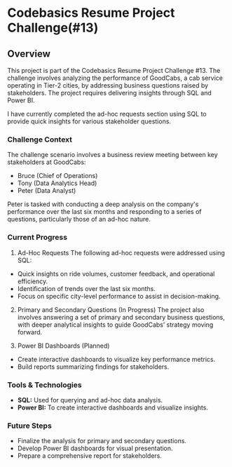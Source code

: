 # Codebasics Resume Project Challenge(#13)

## Overview
This project is part of the Codebasics Resume Project Challenge #13. The challenge involves analyzing the performance of GoodCabs, a cab service operating in Tier-2 cities, by addressing business questions raised by stakeholders. The project requires delivering insights through SQL and Power BI.

I have currently completed the ad-hoc requests section using SQL to provide quick insights for various stakeholder questions.

### Challenge Context
The challenge scenario involves a business review meeting between key stakeholders at GoodCabs:

- Bruce (Chief of Operations)
- Tony (Data Analytics Head)
- Peter (Data Analyst)

Peter is tasked with conducting a deep analysis on the company's performance over the last six months and responding to a series of questions, particularly those of an ad-hoc nature.

### Current Progress
1. Ad-Hoc Requests
The following ad-hoc requests were addressed using SQL:
- Quick insights on ride volumes, customer feedback, and operational efficiency.
- Identification of trends over the last six months.
- Focus on specific city-level performance to assist in decision-making.

2. Primary and Secondary Questions (In Progress)
The project also involves answering a set of primary and secondary business questions, with deeper analytical insights to guide GoodCabs’ strategy moving forward.

3. Power BI Dashboards (Planned)
- Create interactive dashboards to visualize key performance metrics.
- Build reports summarizing findings for stakeholders.

### Tools & Technologies
- **SQL:** Used for querying and ad-hoc data analysis.
- **Power BI:** To create interactive dashboards and visualize insights.

### Future Steps
- Finalize the analysis for primary and secondary questions.
- Develop Power BI dashboards for visual presentation.
- Prepare a comprehensive report for stakeholders.
